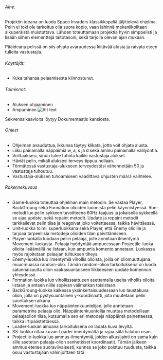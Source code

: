 
###### Aihe:

Projektin ideana on luoda Space Invaders klassikkopeliä jäljittelevä ohjelma.
Pelin ei toki ole tarkoitus olla suora kopio, vaan lähinnä mekaniikoiltaan alkuperäistä
muistuttava. Lähden toteuttamaan projektia hyvin simppelisti ja lisään siihen
elementtejä taitotasoni, sekä tarjolla olevan ajan mukaan.

Pääideana pelissä on siis ohjata avaruudessa kiitävää alusta ja raivata eteen tulleita vastustajia.

###### Käyttäjät:

* Kuka tahansa pelaamisesta kiinnostunut.

###### Toiminnot:

* Aluksen ohjaaminen
* Ampuminen
![Alt text](https://yuml.me/92dda8da)

Sekvenssikaavioita löytyy Dokumentaatio kansiosta.

###### Ohjeet

* Ohjelman avauduttua, ikkunaa täytyy klikata, jotta voit ohjata alusta.
* Liiku painamalla näppäimiä w, a, s ja d sekä ammu painamalla välilyöntiä.
* Voittaaksesi, sinun tulee tuhota kaikki vastustaja alukset.
* Häviät pelin, mikäli aluksesi terveys tippuu nollaan.
* Törmätessä vastustaja-alukseen terveydestäsi vähennetään 50 ja vastustaja tuhoutuu.
* Vastustaja-aluksen tuhoamiseen vaadittava ohjusten määrä vaihtelee.

###### Rakennekuvaus

* Game-luokka toteuttaa ohjelman main metodin. Se vastaa Player, BackGroung sekä Formation olioiden luonnista pelin käynnistyessä.
Run-metodi luo pelin sykkeen tavoitteena 60Hz taajuus ja jokaisella sykkeellä se ajaa update, sekä repaint metodit.
Update ja repaint metodit tarkkailevat pelin tilaa ja reagoivat joko voitettaessa, taikka hävittäessä.
* Unit-luokka toimii superluokkana sekä Player, että Enemy olioille ja tarjoaa tarpeellisia metodeja olioiden tilan päivittämiseen.
* Player-luokalla luodaan peliin pelaaja, jolle annetaan ilmentymä Movement-luokasta. Pelaaja hyödyntää ampueessaan Projectile-luoka
olioita lisäämällä ne listaan, kun ampumis komento annetaan. Luokassa myös rajoitetaan pelaajan tulituksen tiheys.
* Enemy-luokka luo ilmentymiä vihollis olioista, joilla on oliomuuttujana muunmuassa random-olio. Tämän random-olion tarkoituksena
on luoda satunnaisuutta olion vaakasuuntaiseen liikkeeseen update komennon yhteydessä.
* Formation luokka luo vihollissaattueen asettamalla useita vihollis olioita listaan ja antaen niille sopivan välimatkan toisistaan.
* BackGroung-luokka kaikessa yksinkertaisuudessaan luo taustakuva olion, jolla on pystysuuntainen y-koordinaatti, jota muutetaan
pelin suorituksen aikana.
* Movement-luokka luo näppäintenkuuntelijan, jolle anntetaan parametrina pelaaja olio. Näppäintenkuuntelija muuttaa metodeillaan
pelaajaolion tilaa, kutsumalla sen eri metodeja näppäintä painettaessa, taikka irtipäästettäessä.
* Loader-luokan ainoana tarkoituksena on ladata kuva levyltä.
* SS-luokka ottaa kuvan Loader imentymältä ja rajaa siitä halutun osan.
* Projectile-luokka luo ammus-ilmentymiä, joiden alkusijainti on sama kuin sille asetetun pelaaja-olion senhetkiset koordinaatit.
Tämän jälkeen ammus etenee suoraviivaisesti, kunnes se joko poistuu ruudusta, taikka osuu vastustajaan vahinjoittaen tätä.
